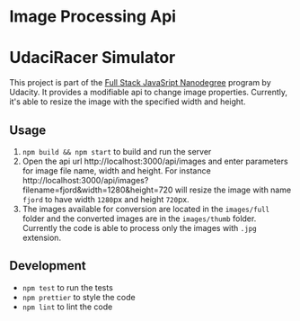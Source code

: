# Image Processing Api

# UdaciRacer Simulator

This project is part of the
[Full Stack JavaSript Nanodegree](https://www.udacity.com/course/full-stack-javascript-developer-nanodegree--nd0067) 
program by Udacity. It provides a modifiable api to change image properties. Currently, it's able to resize the image with 
the specified width and height.



## Usage

1. `npm build && npm start` to build and run the server
2. Open the api url http://localhost:3000/api/images and enter parameters for image file name, width and height. 
For instance http://localhost:3000/api/images?filename=fjord&width=1280&height=720 will resize the image with name `fjord`
to have width `1280`px and height `720`px.
3. The images available for conversion are located in the `images/full` folder and the converted images are in the `images/thumb` folder.
Currently the code is able to process only the images with `.jpg` extension.

## Development
- `npm test` to run the tests
- `npm prettier` to style the code
- `npm lint` to lint the code